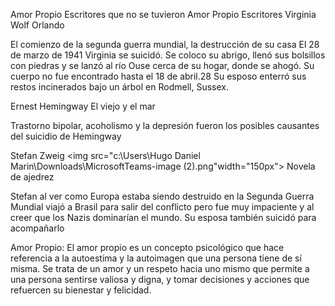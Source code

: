 Amor Propio
Escritores que no se tuvieron Amor Propio
Escritores
Virginia Wolf
  Orlando

El comienzo de la segunda guerra mundial, la destrucción de su casa El 28 de marzo de 1941 Virginia se suicidó. Se coloco su abrigo, llenó sus bolsillos con piedras y se lanzó al río Ouse cerca de su hogar, donde se ahogó. Su cuerpo no fue encontrado hasta el 18 de abril.28​ Su esposo enterró sus restos incinerados bajo un árbol en Rodmell, Sussex.

Ernest Hemingway
  El viejo y el mar

Trastorno bipolar, acoholismo y la depresión fueron los posibles causantes del suicidio de Hemingway

Stefan Zweig
<img src="c:\Users\Hugo Daniel Marin\Downloads\MicrosoftTeams-image (2).png"width="150px">  Novela de ajedrez

Stefan al ver como Europa estaba siendo destruido en la Segunda Guerra Mundial viajó a Brasil para salir del conflicto pero fue muy impaciente y al creer que los Nazis dominarían el mundo. Su esposa también suicidó para acompañarlo

Amor Propio:
El amor propio es un concepto psicológico que hace referencia a la autoestima y la autoimagen que una persona tiene de sí misma. Se trata de un amor y un respeto hacia uno mismo que permite a una persona sentirse valiosa y digna, y tomar decisiones y acciones que refuercen su bienestar y felicidad.
